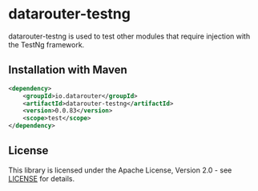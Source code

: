 # datarouter-testng

datarouter-testng is used to test other modules that require injection with the TestNg framework.

## Installation with Maven

```xml
<dependency>
	<groupId>io.datarouter</groupId>
	<artifactId>datarouter-testng</artifactId>
	<version>0.0.83</version>
	<scope>test</scope>
</dependency>
```

## License

This library is licensed under the Apache License, Version 2.0 - see [LICENSE](../LICENSE) for details.
